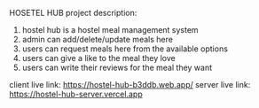 HOSETEL HUB
project description:
1. hostel hub is a hostel meal management system
2. admin can add/delete/update meals here
3. users can request meals here from the available options
4. users can give a like to the meal they love
5. users can write their reviews for the meal they want


client live link: https://hostel-hub-b3ddb.web.app/
server live link: https://hostel-hub-server.vercel.app